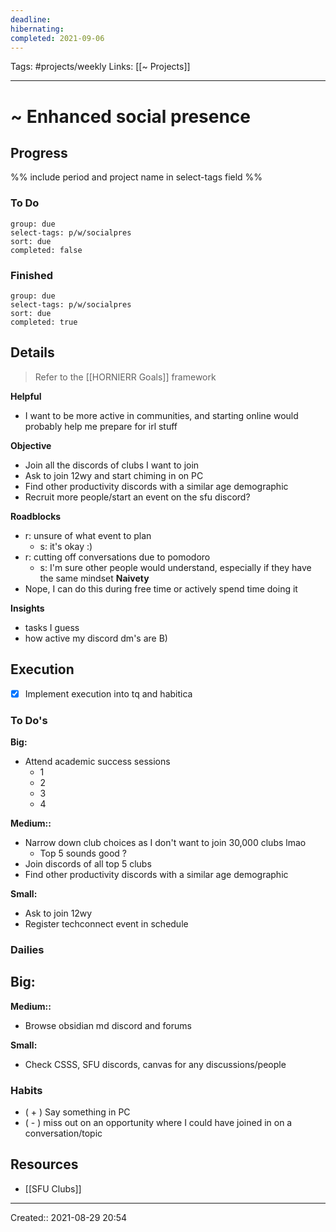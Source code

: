 ```yaml
---
deadline:
hibernating:
completed: 2021-09-06 
---
```

Tags: #projects/weekly
Links: [[~ Projects]]
___
# ~ Enhanced social presence
## Progress
%% include period and project name in select-tags field %%
### To Do
```tq
group: due
select-tags: p/w/socialpres
sort: due
completed: false

```
### Finished
```tq
group: due
select-tags: p/w/socialpres
sort: due
completed: true

```
## Details
> Refer to the [[HORNIERR Goals]] framework

**Helpful**
- I want to be more active in communities, and starting online would probably help me prepare for irl stuff

**Objective**
- Join all the discords of clubs I want to join
- Ask to join 12wy and start chiming in on PC
- Find other productivity discords with a similar age demographic
- Recruit more people/start an event on the sfu discord?

**Roadblocks**
- r: unsure of what event to plan
	- s: it's okay :)
- r: cutting off conversations due to pomodoro
	- s: I'm sure other people would understand, especially if they have the same mindset
**Naivety**
- Nope, I can do this during free time or actively spend time doing it

**Insights**
- tasks I guess
- how active my discord dm's are B)
## Execution
- [x] Implement execution into tq and habitica
### To Do's
**Big:**
- Attend academic success sessions
	- 1
	- 2
	- 3
	- 4

**Medium::**
- Narrow down club choices as I don't want to join 30,000 clubs lmao
	- Top 5 sounds good ?
- Join discords of all top 5 clubs
- Find other productivity discords with a similar age demographic

**Small:**
- Ask to join 12wy
- Register techconnect event in schedule
### Dailies
**Big:**
- 

**Medium::**
- Browse obsidian md discord and forums

**Small:**
- Check CSSS, SFU discords, canvas for any discussions/people

### Habits
- ( + ) Say something in PC
- ( - ) miss out on an opportunity where I could have joined in on a conversation/topic
## Resources
- [[SFU Clubs]]
___
Created:: 2021-08-29 20:54
